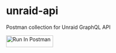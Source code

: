 # unraid-api
Postman collection for Unraid GraphQL API

[<img src="https://run.pstmn.io/button.svg" alt="Run In Postman" style="width: 128px; height: 32px;">](https://god.gw.postman.com/run-collection/22877424-41bd7092-5e7b-4993-a232-082807364ce3?action=collection%2Ffork&source=rip_markdown&collection-url=entityId%3D22877424-41bd7092-5e7b-4993-a232-082807364ce3%26entityType%3Dcollection%26workspaceId%3D97aec192-8a5d-42ea-850c-893c8afe84f5)
